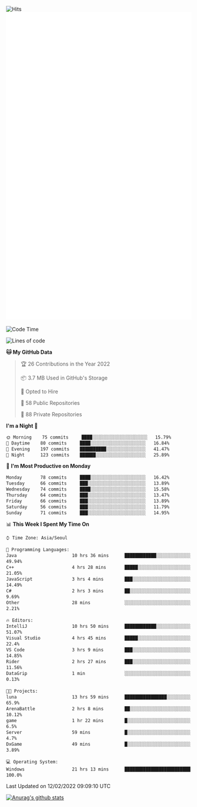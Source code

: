 ![Hits](https://hits.seeyoufarm.com/api/count/incr/badge.svg?url=https%3A%2F%2Fgithub.com%2Fkokose1234&count_bg=%2379C83D&title_bg=%23555555&icon=apple.svg&icon_color=%23E7E7E7&title=hits&edge_flat=false)
<br/>
![Metrics](https://github.com/kokose1234/kokose1234/blob/main/github-metrics.svg)

<!--START_SECTION:waka-->
![Code Time](http://img.shields.io/badge/Code%20Time-464%20hrs%2011%20mins-blue)

![Lines of code](https://img.shields.io/badge/From%20Hello%20World%20I%27ve%20Written-8%20Million%20lines%20of%20code-blue)

**🐱 My GitHub Data** 

> 🏆 26 Contributions in the Year 2022
 > 
> 📦 3.7 MB Used in GitHub's Storage 
 > 
> 💼 Opted to Hire
 > 
> 📜 58 Public Repositories 
 > 
> 🔑 88 Private Repositories  
 > 
**I'm a Night 🦉** 

```text
🌞 Morning    75 commits     ████░░░░░░░░░░░░░░░░░░░░░   15.79% 
🌆 Daytime    80 commits     ████░░░░░░░░░░░░░░░░░░░░░   16.84% 
🌃 Evening    197 commits    ██████████░░░░░░░░░░░░░░░   41.47% 
🌙 Night      123 commits    ██████░░░░░░░░░░░░░░░░░░░   25.89%

```
📅 **I'm Most Productive on Monday** 

```text
Monday       78 commits     ████░░░░░░░░░░░░░░░░░░░░░   16.42% 
Tuesday      66 commits     ███░░░░░░░░░░░░░░░░░░░░░░   13.89% 
Wednesday    74 commits     ████░░░░░░░░░░░░░░░░░░░░░   15.58% 
Thursday     64 commits     ███░░░░░░░░░░░░░░░░░░░░░░   13.47% 
Friday       66 commits     ███░░░░░░░░░░░░░░░░░░░░░░   13.89% 
Saturday     56 commits     ███░░░░░░░░░░░░░░░░░░░░░░   11.79% 
Sunday       71 commits     ███░░░░░░░░░░░░░░░░░░░░░░   14.95%

```


📊 **This Week I Spent My Time On** 

```text
⌚︎ Time Zone: Asia/Seoul

💬 Programming Languages: 
Java                     10 hrs 36 mins      ████████████░░░░░░░░░░░░░   49.94% 
C++                      4 hrs 28 mins       █████░░░░░░░░░░░░░░░░░░░░   21.05% 
JavaScript               3 hrs 4 mins        ███░░░░░░░░░░░░░░░░░░░░░░   14.49% 
C#                       2 hrs 3 mins        ██░░░░░░░░░░░░░░░░░░░░░░░   9.69% 
Other                    28 mins             ░░░░░░░░░░░░░░░░░░░░░░░░░   2.21%

🔥 Editors: 
IntelliJ                 10 hrs 50 mins      ████████████░░░░░░░░░░░░░   51.07% 
Visual Studio            4 hrs 45 mins       █████░░░░░░░░░░░░░░░░░░░░   22.4% 
VS Code                  3 hrs 9 mins        ███░░░░░░░░░░░░░░░░░░░░░░   14.85% 
Rider                    2 hrs 27 mins       ███░░░░░░░░░░░░░░░░░░░░░░   11.56% 
DataGrip                 1 min               ░░░░░░░░░░░░░░░░░░░░░░░░░   0.13%

🐱‍💻 Projects: 
luna                     13 hrs 59 mins      ████████████████░░░░░░░░░   65.9% 
ArenaBattle              2 hrs 8 mins        ██░░░░░░░░░░░░░░░░░░░░░░░   10.12% 
game                     1 hr 22 mins        █░░░░░░░░░░░░░░░░░░░░░░░░   6.5% 
Server                   59 mins             █░░░░░░░░░░░░░░░░░░░░░░░░   4.7% 
DxGame                   49 mins             █░░░░░░░░░░░░░░░░░░░░░░░░   3.89%

💻 Operating System: 
Windows                  21 hrs 13 mins      █████████████████████████   100.0%

```


 Last Updated on 12/02/2022 09:09:10 UTC
<!--END_SECTION:waka-->

[![Anurag's github stats](https://github-readme-stats.vercel.app/api?username=kokose1234&theme=dracula)](https://github.com/anuraghazra/github-readme-stats)



	
